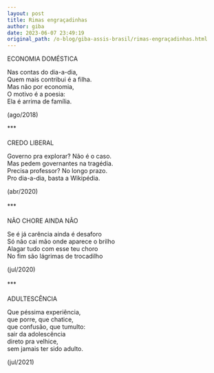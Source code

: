 ```yaml
---
layout: post
title: Rimas engraçadinhas
author: giba
date: 2023-06-07 23:49:19
original_path: /o-blog/giba-assis-brasil/rimas-engraçadinhas.html
---
```

ECONOMIA DOMÉSTICA

Nas contas do dia-a-dia,\
Quem mais contribui é a filha.\
Mas não por economia,\
O motivo é a poesia:\
Ela é arrima de família.

(ago/2018)

\*\**\
\
CREDO LIBERAL

Governo pra explorar? Não é o caso.\
Mas pedem governantes na tragédia.\
Precisa professor? No longo prazo.\
Pro dia-a-dia, basta a Wikipédia.

(abr/2020)\
\
\*\**\
\
NÃO CHORE AINDA NÃO

Se é já carência ainda é desaforo\
Só não cai mão onde aparece o brilho\
Alagar tudo com esse teu choro\
No fim são lágrimas de trocadilho

(jul/2020)\
\
\*\**\
\
ADULTESCÊNCIA

Que péssima experiência,\
que porre, que chatice,\
que confusão, que tumulto:\
sair da adolescência\
direto pra velhice,\
sem jamais ter sido adulto.

(jul/2021)